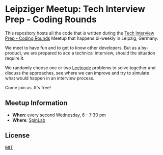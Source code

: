 # Leipziger Meetup: Tech Interview Prep - Coding Rounds

This repository hosts all the code that is written during the [Tech Interview Prep - Coding Rounds](https://www.meetup.com/leipzig-leetcode-group/) Meetup that happens bi-weekly in Leipzig, Germany.

We meet to have fun and to get to know other developers. But as a by-product, we are prepared to ace a technical interview, should the situation require it.

We randomly choose one or two [Leetcode](leetcode.com) problems to solve together and discuss the approaches, see where we can improve and try to simulate what would happen in an interview process.

Come join us. It's free!

## Meetup Information

- **When**: every second Wednesday, 6 - 7:30 pm
- **Where**: [SpinLab](https://g.page/spinlableipzig)

## License

[MIT](LICENSE)  